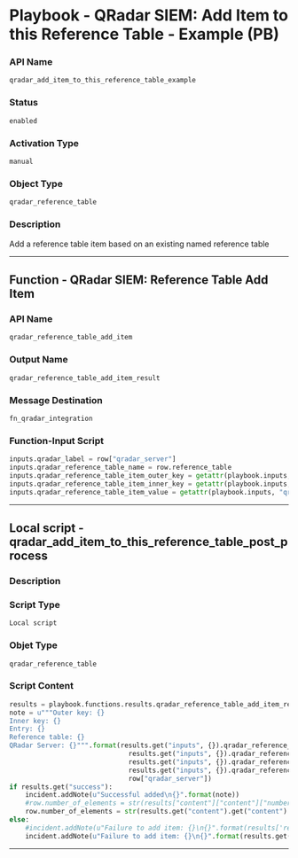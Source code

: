 <!--
    DO NOT MANUALLY EDIT THIS FILE
    THIS FILE IS AUTOMATICALLY GENERATED WITH resilient-sdk codegen
    Generated with resilient-sdk v49.1.51
-->

# Playbook - QRadar SIEM: Add Item to this Reference Table - Example (PB)

### API Name
`qradar_add_item_to_this_reference_table_example`

### Status
`enabled`

### Activation Type
`manual`

### Object Type
`qradar_reference_table`

### Description
Add a reference table item based on an existing named reference table


---
## Function - QRadar SIEM: Reference Table Add Item

### API Name
`qradar_reference_table_add_item`

### Output Name
`qradar_reference_table_add_item_result`

### Message Destination
`fn_qradar_integration`

### Function-Input Script
```python
inputs.qradar_label = row["qradar_server"]
inputs.qradar_reference_table_name = row.reference_table
inputs.qradar_reference_table_item_outer_key = getattr(playbook.inputs, "qradar_ref_table_outer_key") or "1"
inputs.qradar_reference_table_item_inner_key = getattr(playbook.inputs, "qradar_ref_table_inner_key") or "city"
inputs.qradar_reference_table_item_value = getattr(playbook.inputs, "qradar_ref_table_update")
```

---

## Local script - qradar_add_item_to_this_reference_table_post_process

### Description


### Script Type
`Local script`

### Objet Type
`qradar_reference_table`

### Script Content
```python
results = playbook.functions.results.qradar_reference_table_add_item_result
note = u"""Outer key: {}
Inner key: {}
Entry: {}
Reference table: {}
QRadar Server: {}""".format(results.get("inputs", {}).qradar_reference_table_item_outer_key,
                              results.get("inputs", {}).qradar_reference_table_item_inner_key,
                              results.get("inputs", {}).qradar_reference_table_item_value, 
                              results.get("inputs", {}).qradar_reference_table_name,
                              row["qradar_server"])
if results.get("success"):
    incident.addNote(u"Successful added\n{}".format(note))
    #row.number_of_elements = str(results["content"]["content"]["number_of_elements"])
    row.number_of_elements = str(results.get("content").get("content").get("number_of_elements"))
else:
    #incident.addNote(u"Failure to add item: {}\n{}".format(results['reason'], note))
    incident.addNote(u"Failure to add item: {}\n{}".format(results.get('reason'), note))
```

---
